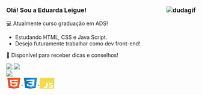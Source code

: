 ### Olá! Sou a Eduarda Leigue! <img align="right" alt="dudagif" src="https://github.com/leigueed/leigueed/assets/157442206/adaf3ce9-a9af-43c4-b7a9-c5e91ab2a110">

💻 Atualmente curso graduação em ADS!

- Estudando HTML, CSS e Java Script.
- Desejo futuramente trabalhar como dev front-end!

💬 Disponível para receber dicas e conselhos!

<div>
  <a href="https://instagram.com/leigueed" target="_blank"><img src="https://img.shields.io/badge/-Instagram-%23E4405F?style=for-the-badge&logo=instagram&logoColor=white" target="_blank"></a>
  <a href = "ed.leigue@hotmail.com"><img src="https://img.shields.io/badge/-Gmail-%23333?style=for-the-badge&logo=gmail&logoColor=white" target="_blank"></a>
</div>

<div>
  <a href="https://github.com/leigueed">
    <img width="30%" src="https://github-readme-stats.vercel.app/api?username=leigueed&show_icons=true&theme=chartreuse-dark&include_all_commits=true&count_private=true"/>
</div>


<div>
  <img align="center" alt="duda-HTML" height="30" width="40" src="https://raw.githubusercontent.com/devicons/devicon/master/icons/html5/html5-original.svg"/>
  <img align="center" alt="duda-CSS" height="30" width="40" src="https://raw.githubusercontent.com/devicons/devicon/master/icons/css3/css3-original.svg"/>
   <img align="center" alt="duda-Js" height="30" width="40" src="https://raw.githubusercontent.com/devicons/devicon/master/icons/javascript/javascript-plain.svg"/>
</div>
